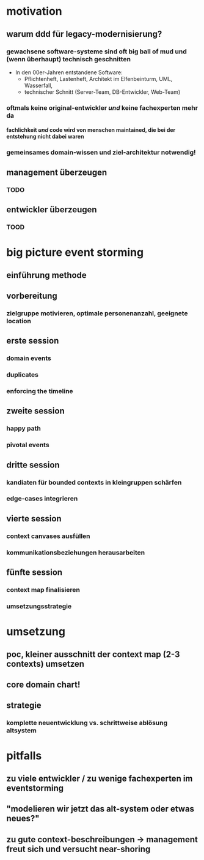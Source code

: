 # motivation
## warum ddd für legacy-modernisierung? 
### gewachsene software-systeme sind oft big ball of mud und (wenn überhaupt) technisch geschnitten
* In den 00er-Jahren entstandene Software:
  * Pflichtenheft, Lastenheft, Architekt im Elfenbeinturm, UML, Wasserfall,
  * technischer Schnitt (Server-Team, DB-Entwickler, Web-Team)
### oftmals keine original-entwickler _und_ keine fachexperten mehr da
#### fachlichkeit _und_ code wird von menschen maintained, die bei der entstehung nicht dabei waren
### gemeinsames domain-wissen und ziel-architektur notwendig!
## management überzeugen
### TODO
## entwickler überzeugen
### TOOD

# big picture event storming
## einführung methode
## vorbereitung
### zielgruppe motivieren, optimale personenanzahl, geeignete location
## erste session
### domain events
### duplicates
### enforcing the timeline
## zweite session
### happy path
### pivotal events
## dritte session
### kandiaten für bounded contexts in kleingruppen schärfen
### edge-cases integrieren
## vierte session
### context canvases ausfüllen
### kommunikationsbeziehungen herausarbeiten
## fünfte session
### context map finalisieren
### umsetzungsstrategie

# umsetzung
## poc, kleiner ausschnitt der context map (2-3 contexts) umsetzen
## core domain chart!
## strategie
### komplette neuentwicklung vs. schrittweise ablösung altsystem

# pitfalls
## zu viele entwickler / zu wenige fachexperten im eventstorming
## "modelieren wir jetzt das alt-system oder etwas neues?"
## zu gute context-beschreibungen -> management freut sich und versucht near-shoring
